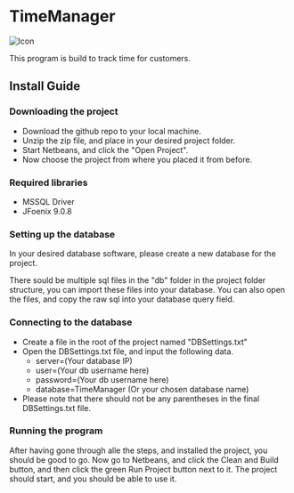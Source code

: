 # TimeManager
![Icon](https://imgur.com/hvvP8Hc.png)

This program is build to track time for customers.

## Install Guide

### Downloading the project
- Download the github repo to your local machine.
- Unzip the zip file, and place in your desired project folder.
- Start Netbeans, and click the "Open Project".
- Now choose the project from where you placed it from before.

### Required libraries
- MSSQL Driver
- JFoenix 9.0.8

### Setting up the database
In your desired database software, please create a new database for the project.

There sould be multiple sql files in the "db" folder in the project folder structure, you can import these files into your database. You can also open the files, and copy the raw sql into your database query field. 

### Connecting to the database
- Create a file in the root of the project named "DBSettings.txt"
- Open the DBSettings.txt file, and input the following data.
  - server=(Your database IP)
  - user=(Your db username here)
  - password=(Your db username here)
  - database=TimeManager (Or your chosen database name)
- Please note that there should not be any parentheses in the final DBSettings.txt file.
  
### Running the program
After having gone through alle the steps, and installed the project, you should be good to go. Now go to Netbeans, and click the Clean and Build button, and then click the green Run Project button next to it. The project should start, and you should be able to use it.


